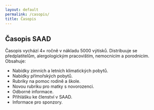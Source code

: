 ```yaml
---
layout: default
permalink: /casopis/
title: Časopis
---
```


## Časopis SAAD

Časopis vychází 4× ročně v nákladu 5000 výtisků. Distribuuje se předplatitelům, alergologickým pracovištím, nemocnicím a porodnicím. Obsahuje:

* Nabídky zimních a letních klimatických pobytů.
* Nabídky přímořských pobytů.
* Rubriky na pomoc rodině a škole.
* Novou rubriku pro matky s novorozenci.
* Odborné informace.
* Přihlášku ke členství v SAAD.
* Informace pro sponzory.

